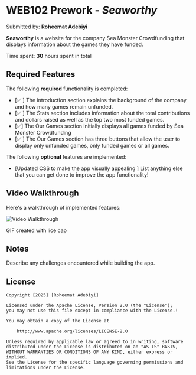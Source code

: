 # WEB102 Prework - *Seaworthy*

Submitted by: **Roheemat Adebiyi**

**Seaworthy** is a website for the company Sea Monster Crowdfunding that displays information about the games they have funded.

Time spent: **30** hours spent in total

## Required Features

The following **required** functionality is completed:

* [✅ ] The introduction section explains the background of the company and how many games remain unfunded.
* [✅ ] The Stats section includes information about the total contributions and dollars raised as well as the top two most funded games.
* [✅] The Our Games section initially displays all games funded by Sea Monster Crowdfunding
* [✅ ] The Our Games section has three buttons that allow the user to display only unfunded games, only funded games or all games.

The following **optional** features are implemented:

* [Updated CSS to make the app visually appealing  ] List anything else that you can get done to improve the app functionality!

## Video Walkthrough

Here's a walkthrough of implemented features:

<img src='[seaworthyapp1](https://github.com/user-attachments/assets/31fb78cf-2d62-4f00-adfa-c6b0b49fe2ec)' title='Video Walkthrough' width='' alt='Video Walkthrough' />

<!-- Replace this with whatever GIF tool you used! -->
GIF created with lice cap 
<!-- Recommended tools:
[Kap](https://getkap.co/) for macOS
[ScreenToGif](https://www.screentogif.com/) for Windows
[peek](https://github.com/phw/peek) for Linux. -->

## Notes

Describe any challenges encountered while building the app.

## License

    Copyright [2025] [Roheemat Adebiyi]

    Licensed under the Apache License, Version 2.0 (the "License");
    you may not use this file except in compliance with the License.!

    You may obtain a copy of the License at

        http://www.apache.org/licenses/LICENSE-2.0

    Unless required by applicable law or agreed to in writing, software
    distributed under the License is distributed on an "AS IS" BASIS,
    WITHOUT WARRANTIES OR CONDITIONS OF ANY KIND, either express or implied.
    See the License for the specific language governing permissions and
    limitations under the License.
